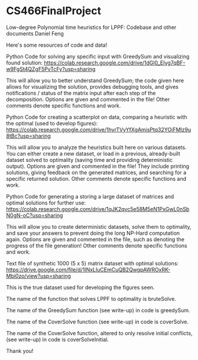 # CS466FinalProject
Low-degree Polynomial time heuristics for LPPF: Codebase and other documents
Daniel Feng

Here's some resources of code and data!

Python Code for solving any specific input with GreedySum and visualizing found solution:
https://colab.research.google.com/drive/1dGl0_EIyg7qBF-w9FgSt4QZgF5PvTcFy?usp=sharing

This will allow you to better understand GreedySum; the code given here allows for visualizing the solution, provides debugging tools, and gives notifications / status of the matrix input after each step of the decomposition.
Options are given and commented in the file! Other comments denote specific functions and work.


Python Code for creating a scatterplot on data, comparing a heuristic with the optimal (used to develop figures):
https://colab.research.google.com/drive/1hyrTVyYfXgAmisPtq32YOiFMIz9u8tBc?usp=sharing

This will allow you to analyze the heuristics built here on various datasets.
You can either create a new dataset, or load in a previous, already-built dataset solved to optimality (saving time and providing deterministic output).
Options are given and commented in the file! They include printing solutions, giving feedback on the generated matrices, and searching for a specific returned solution.
Other comments denote specific functions and work.


Python Code for generating a storing a large dataset of matrices and optimal solutions for further use:
https://colab.research.google.com/drive/1qJK2qvc5e58M5eN1PxGwL0nSbN0gN-oC?usp=sharing

This will allow you to create deterministic datasets, solve them to optimality, and save your answers to prevent doing the long NP-Hard computation again.
Options are given and commented in the file, such as denoting the progress of the file generation! Other comments denote specific functions and work.


Text file of synthetic 1000 (5 x 5) matrix dataset with optimal solutions:
https://drive.google.com/file/d/1INxLIuCEmCuQB2QwgpAWROxRK-Mbi0zo/view?usp=sharing

This is the true dataset used for developing the figures seen.


The name of the function that solves LPPF to optimality is bruteSolve.

The name of the GreedySum function (see write-up) in code is greedySum.

The name of the CoverSolve function (see write-up) in code is coverSolve.

The name of the CoverSolve function, altered to only resolve initial conflicts, (see write-up) in code is coverSolveInitial.

Thank you!
